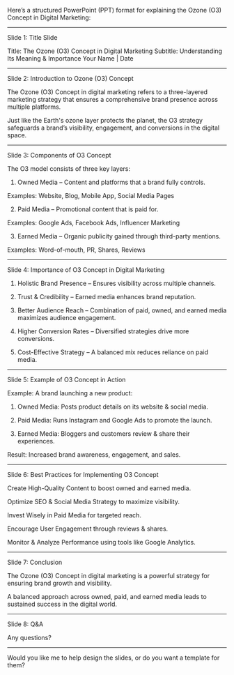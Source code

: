 Here’s a structured PowerPoint (PPT) format for explaining the Ozone (O3) Concept in Digital Marketing:


---

Slide 1: Title Slide

Title: The Ozone (O3) Concept in Digital Marketing
Subtitle: Understanding Its Meaning & Importance
Your Name | Date


---

Slide 2: Introduction to Ozone (O3) Concept

The Ozone (O3) Concept in digital marketing refers to a three-layered marketing strategy that ensures a comprehensive brand presence across multiple platforms.

Just like the Earth's ozone layer protects the planet, the O3 strategy safeguards a brand’s visibility, engagement, and conversions in the digital space.



---

Slide 3: Components of O3 Concept

The O3 model consists of three key layers:

1. Owned Media – Content and platforms that a brand fully controls.

Examples: Website, Blog, Mobile App, Social Media Pages



2. Paid Media – Promotional content that is paid for.

Examples: Google Ads, Facebook Ads, Influencer Marketing



3. Earned Media – Organic publicity gained through third-party mentions.

Examples: Word-of-mouth, PR, Shares, Reviews





---

Slide 4: Importance of O3 Concept in Digital Marketing

1. Holistic Brand Presence – Ensures visibility across multiple channels.


2. Trust & Credibility – Earned media enhances brand reputation.


3. Better Audience Reach – Combination of paid, owned, and earned media maximizes audience engagement.


4. Higher Conversion Rates – Diversified strategies drive more conversions.


5. Cost-Effective Strategy – A balanced mix reduces reliance on paid media.




---

Slide 5: Example of O3 Concept in Action

Example: A brand launching a new product:

1. Owned Media: Posts product details on its website & social media.


2. Paid Media: Runs Instagram and Google Ads to promote the launch.


3. Earned Media: Bloggers and customers review & share their experiences.



Result: Increased brand awareness, engagement, and sales.


---

Slide 6: Best Practices for Implementing O3 Concept

Create High-Quality Content to boost owned and earned media.

Optimize SEO & Social Media Strategy to maximize visibility.

Invest Wisely in Paid Media for targeted reach.

Encourage User Engagement through reviews & shares.

Monitor & Analyze Performance using tools like Google Analytics.



---

Slide 7: Conclusion

The Ozone (O3) Concept in digital marketing is a powerful strategy for ensuring brand growth and visibility.

A balanced approach across owned, paid, and earned media leads to sustained success in the digital world.



---

Slide 8: Q&A

Any questions?


---

Would you like me to help design the slides, or do you want a template for them?

